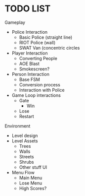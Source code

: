 # TODO LIST #
Gameplay
  + Police Interaction
    - Basic Police (straight line)
    - RIOT Police (wall)
    - SWAT Van (concentric circles
  + Player Interaction
    - Converting People
    - AOE Blast
    - Smokescreen?
  + Person Interaction
    - Base FSM
    - Conversion process
    - Interaction with Police
  + Game Loop interactions
    - Gate
      - Win
    - Lose
    - Restart

Environment
  + Level design
  + Level Assets
    - Trees
    - Walls
    - Streets
    - Shrubs
    - Other stuff
UI
  + Menu Flow
    - Main Menu
    - Lose Menu
    - High Scores?

